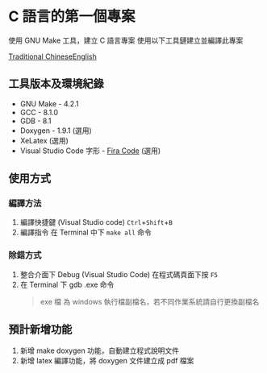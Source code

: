 # C 語言的第一個專案

使用 GNU Make 工具，建立 C 語言專案
使用以下工具鏈建立並編譯此專案

[Traditional Chinese](./Readme.md)[English](./Readme_EN.md)

## 工具版本及環境紀錄

- GNU Make - 4.2.1
- GCC - 8.1.0
- GDB - 8.1
- Doxygen - 1.9.1 (選用)
- XeLatex (選用)
- Visual Studio Code 字形 - [Fira Code](https://github.com/tonsky/FiraCode) (選用)

## 使用方式

### 編譯方法

1. 編譯快捷鍵 (Visual Studio code)
    `Ctrl`+`Shift`+`B`
2. 編譯指令
    在 Terminal 中下 `make all` 命令

### 除錯方式

1. 整合介面下 Debug (Visual Studio Code)
    在程式碼頁面下按 `F5`
2. 在 Terminal 下 gdb <filename>.exe 命令
    > exe 檔 為 windows 執行檔副檔名，若不同作業系統請自行更換副檔名

## 預計新增功能
1. 新增 make doxygen 功能，自動建立程式說明文件
2. 新增 latex 編譯功能，將 doxygen 文件建立成 pdf 檔案
